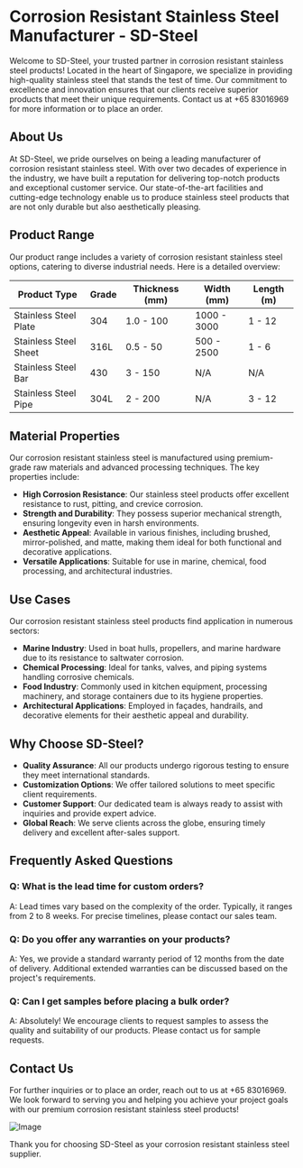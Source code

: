 # Corrosion Resistant Stainless Steel Manufacturer - SD-Steel

Welcome to SD-Steel, your trusted partner in corrosion resistant stainless steel products! Located in the heart of Singapore, we specialize in providing high-quality stainless steel that stands the test of time. Our commitment to excellence and innovation ensures that our clients receive superior products that meet their unique requirements. Contact us at +65 83016969 for more information or to place an order.

## About Us

At SD-Steel, we pride ourselves on being a leading manufacturer of corrosion resistant stainless steel. With over two decades of experience in the industry, we have built a reputation for delivering top-notch products and exceptional customer service. Our state-of-the-art facilities and cutting-edge technology enable us to produce stainless steel products that are not only durable but also aesthetically pleasing. 

## Product Range

Our product range includes a variety of corrosion resistant stainless steel options, catering to diverse industrial needs. Here is a detailed overview:

| **Product Type** | **Grade** | **Thickness (mm)** | **Width (mm)** | **Length (m)** |
|------------------|-----------|--------------------|----------------|----------------|
| Stainless Steel Plate | 304 | 1.0 - 100 | 1000 - 3000 | 1 - 12 |
| Stainless Steel Sheet | 316L | 0.5 - 50 | 500 - 2500 | 1 - 6 |
| Stainless Steel Bar | 430 | 3 - 150 | N/A | N/A |
| Stainless Steel Pipe | 304L | 2 - 200 | N/A | 3 - 12 |

## Material Properties

Our corrosion resistant stainless steel is manufactured using premium-grade raw materials and advanced processing techniques. The key properties include:

- **High Corrosion Resistance**: Our stainless steel products offer excellent resistance to rust, pitting, and crevice corrosion.
- **Strength and Durability**: They possess superior mechanical strength, ensuring longevity even in harsh environments.
- **Aesthetic Appeal**: Available in various finishes, including brushed, mirror-polished, and matte, making them ideal for both functional and decorative applications.
- **Versatile Applications**: Suitable for use in marine, chemical, food processing, and architectural industries.

## Use Cases

Our corrosion resistant stainless steel products find application in numerous sectors:

- **Marine Industry**: Used in boat hulls, propellers, and marine hardware due to its resistance to saltwater corrosion.
- **Chemical Processing**: Ideal for tanks, valves, and piping systems handling corrosive chemicals.
- **Food Industry**: Commonly used in kitchen equipment, processing machinery, and storage containers due to its hygiene properties.
- **Architectural Applications**: Employed in façades, handrails, and decorative elements for their aesthetic appeal and durability.

## Why Choose SD-Steel?

- **Quality Assurance**: All our products undergo rigorous testing to ensure they meet international standards.
- **Customization Options**: We offer tailored solutions to meet specific client requirements.
- **Customer Support**: Our dedicated team is always ready to assist with inquiries and provide expert advice.
- **Global Reach**: We serve clients across the globe, ensuring timely delivery and excellent after-sales support.

## Frequently Asked Questions

### Q: What is the lead time for custom orders?
A: Lead times vary based on the complexity of the order. Typically, it ranges from 2 to 8 weeks. For precise timelines, please contact our sales team.

### Q: Do you offer any warranties on your products?
A: Yes, we provide a standard warranty period of 12 months from the date of delivery. Additional extended warranties can be discussed based on the project's requirements.

### Q: Can I get samples before placing a bulk order?
A: Absolutely! We encourage clients to request samples to assess the quality and suitability of our products. Please contact us for sample requests.

## Contact Us

For further inquiries or to place an order, reach out to us at +65 83016969. We look forward to serving you and helping you achieve your project goals with our premium corrosion resistant stainless steel products!

![Image](https://github.com/user-attachments/assets/2567258e-e124-4816-932d-1809bd27ef0b)

Thank you for choosing SD-Steel as your corrosion resistant stainless steel supplier.